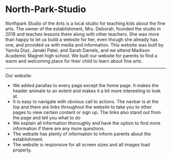 # North-Park-Studio

Northpark Studio of the Arts is a local studio for teaching kids about the fine arts. The owner of the establishment, Mrs. Deborah, founded the studio in 2018 and teaches lessons there along with other teachers. She was more than happy to let us build a website for her, even though she already has one, and provided us with media and information. This website was built by Yamila Diaz, Janaki Patel, and Sarah Daniels, and we attend Madison Academic Magnet high school. We built our website for parents to find a warm and welcoming place for their child to learn about fine arts.
<hr>
Our website:  
<br>
<ul>
  <li>We added parallax to every page except the home page. It makes the header animate to an extent and makes it a bit more interesting to look at.</li>
  <li>It is easy to navigate with obvious call to actions. The navbar is at the top and there are links throughout the website to take you to other pages to view certain content or sign up. The links also stand out from the page and tell you what to do</li>
  <li>We explain all information thoroughly and have the option to find more information if there are any more questions.</li>
  <li>The website has plenty of information to inform parents about the establishment.</li>
  <li>The website is responsive for all screen sizes and all images load properly.</li>
</ul>
